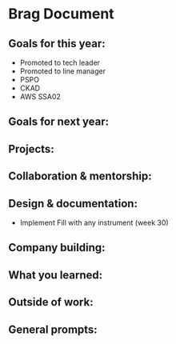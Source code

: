 # Brag Document

## Goals for this year:
- Promoted to tech leader
- Promoted to line manager
- PSPO
- CKAD
- AWS SSA02

## Goals for next year:

## Projects:

## Collaboration & mentorship:


## Design & documentation:
- Implement Fill with any instrument (week 30)

## Company building:

## What you learned:

## Outside of work:
  
## General prompts:

  
